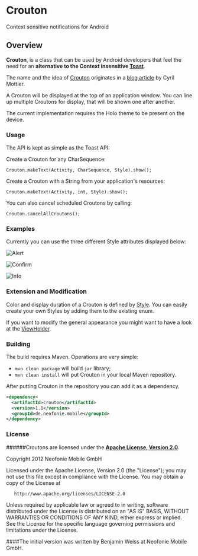 # Crouton

Context sensitive notifications for Android

## Overview

**Crouton**, is a class that can be used by Android developers that feel the need for an **alternative to the Context insensitive [Toast](http://developer.android.com/reference/android/widget/Toast.html)**.

The name and the idea of [Crouton](https://github.com/neofoniemobile/Crouton/blob/master/src/de/neofonie/mobile/app/android/widget/crouton/Crouton.java) originates in a [blog article](http://android.cyrilmottier.com/?p=773) by Cyril Mottier.

A Crouton will be displayed at the top of an application window.
You can line up multiple Croutons for display, that will be shown one after another.

The current implementation requires the Holo theme to be present on the device.

### Usage

The API is kept as simple as the Toast API:

Create a Crouton for any CharSequence:

    Crouton.makeText(Activity, CharSequence, Style).show();
    
Create a Crouton with a String from your application's resources:

    Crouton.makeText(Activity, int, Style).show();

You can also cancel scheduled Croutons by calling:

    Crouton.cancelAllCroutons();

### Examples
Currently you can use the three different Style attributes displayed below:

![Alert](https://github.com/neofoniemobile/Crouton/raw/master/res/Alert.png "Example of Style.ALERT")

![Confirm](https://github.com/neofoniemobile/Crouton/raw/master/res/Confirm.png "Example of Style.CONFIRM")

![Info](https://github.com/neofoniemobile/Crouton/raw/master/res/Info.png "Example of Style.INFO")

### Extension and Modification

Color and display duration of a Crouton is defined by [Style](https://github.com/neofoniemobile/Crouton/blob/master/src/de/neofonie/mobile/app/android/widget/crouton/Style.java).
You can easily create your own Styles by adding them to the existing enum.

If you want to modify the general appearance you might want to have a look at the [ViewHolder](https://github.com/neofoniemobile/Crouton/blob/master/src/de/neofonie/mobile/app/android/widget/crouton/ViewHolder.java).

### Building

The build requires Maven. Operations are very simple:

* `mvn clean package` will build `jar` library;
* `mvn clean install` will put Crouton in your local Maven repository.

After putting Crouton in the repository you can add it as a dependency.

```xml
<dependency>
  <artifactId>crouton</artifactId>
  <version>1.1</version>
  <groupId>de.neofonie.mobile</groupId>
</dependency>
```

### License

######Croutons are licensed under the **[Apache License, Version 2.0](http://www.apache.org/licenses/LICENSE-2.0.html)**.

Copyright 2012 Neofonie Mobile GmbH

   Licensed under the Apache License, Version 2.0 (the "License");
   you may not use this file except in compliance with the License.
   You may obtain a copy of the License at

       http://www.apache.org/licenses/LICENSE-2.0

   Unless required by applicable law or agreed to in writing, software
   distributed under the License is distributed on an "AS IS" BASIS,
   WITHOUT WARRANTIES OR CONDITIONS OF ANY KIND, either express or implied.
   See the License for the specific language governing permissions and
   limitations under the License.

####The initial version was written by Benjamin Weiss at Neofonie Mobile GmbH.
